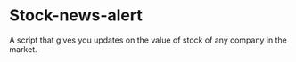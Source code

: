 # Stock-news-alert
A script that gives you updates on the value of stock of any company in the market. 
